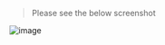 > Please see the below screenshot




![image](https://github.com/foysalRabbi/System-Design/assets/87640335/bb8ae54a-8f0c-416d-813b-f219227c52b1)
